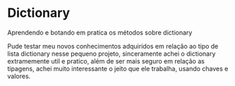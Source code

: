# Dictionary
Aprendendo e botando em pratica os métodos sobre dictionary

Pude testar meu novos conhecimentos adquiridos em relação ao tipo de lista dictionary nesse pequeno projeto, sinceramente achei o dictionary extramemente util e pratico, além de ser mais seguro em relação as tipagens, achei muito interessante o jeito que ele trabalha, usando chaves e valores.
